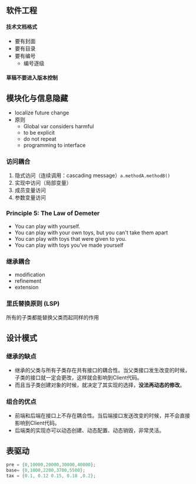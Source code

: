 ## 软件工程

#### 技术文档格式
* 要有封面
* 要有目录
* 要有编号
  - 编号逐级

#### 草稿不要进入版本控制



## 模块化与信息隐藏

* localize future change
* 原则
  * Global var considers harmful
  * to be explicit
  * do not repeat
  * programming to interface

### 访问耦合

1. 隐式访问（连续调用：cascading message）`a.methodA.methodB()`
2. 实现中访问（局部变量）
3. 成员变量访问
4. 参数变量访问


### Principle 5: The Law of Demeter  

* You can play with yourself.  
* You can play with your own toys, but you can't take them apart  
* You can play with toys that were given to you.  
* You can play with toys you've made yourself   

### 继承耦合

* modification
* refinement
* extension

### 里氏替换原则 (LSP)

所有的子类都能替换父类而起同样的作用  



## 设计模式

### 继承的缺点

* 继承的⽗类与所有⼦类存在共有接⼝的耦合性。当⽗类接⼝发⽣改变的时候，⼦类的接⼝就⼀定会更改，这样就会影响到Client代码。
* ⽽且当⼦类创建对象的时候，就决定了其实现的选择，**没法再动态的修改**。

### 组合的优点

* 前端和后端在接⼝上不存在耦合性。当后端接⼝发送改变的时候，并不会直接影响到Client代码。
* 后端类的实现亦可以动态创建、动态配置、动态销毁，⾮常灵活。



## 表驱动

```java
pre = {0,10000,20000,30000,40000};
base= {0,1000,2200,3700,5500};
tax = {0.1, 0.12 0.15, 0.18 ,0.2};
```

